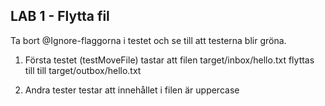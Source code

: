 ## LAB 1 - Flytta fil

Ta bort @Ignore-flaggorna i testet och se till att testerna blir gröna.


1. Första testet (testMoveFile) tastar att filen target/inbox/hello.txt flyttas till till target/outbox/hello.txt

2. Andra tester testar att innehållet i filen är uppercase
